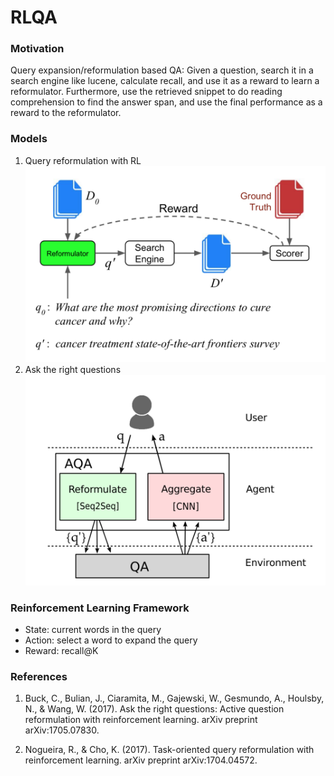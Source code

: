 # RLQA

### Motivation

Query expansion/reformulation based QA: Given a question, search it in a search engine like lucene, calculate recall, and use it as a reward to learn a reformulator. Furthermore, use the retrieved snippet to do reading comprehension to find the answer span, and use the final performance as a reward to the reformulator.

### Models
1. Query reformulation with RL
![reformulator](pic/reformulator.png)
2. Ask the right questions
![ask](pic/ask.png)

### Reinforcement Learning Framework

- State: current words in the query
- Action: select a word to expand the query
- Reward: recall@K

### References
1. Buck, C., Bulian, J., Ciaramita, M., Gajewski, W., Gesmundo, A., Houlsby, N., & Wang, W. (2017). Ask the right questions: Active question reformulation with reinforcement learning. arXiv preprint arXiv:1705.07830.

2. Nogueira, R., & Cho, K. (2017). Task-oriented query reformulation with reinforcement learning. arXiv preprint arXiv:1704.04572.
